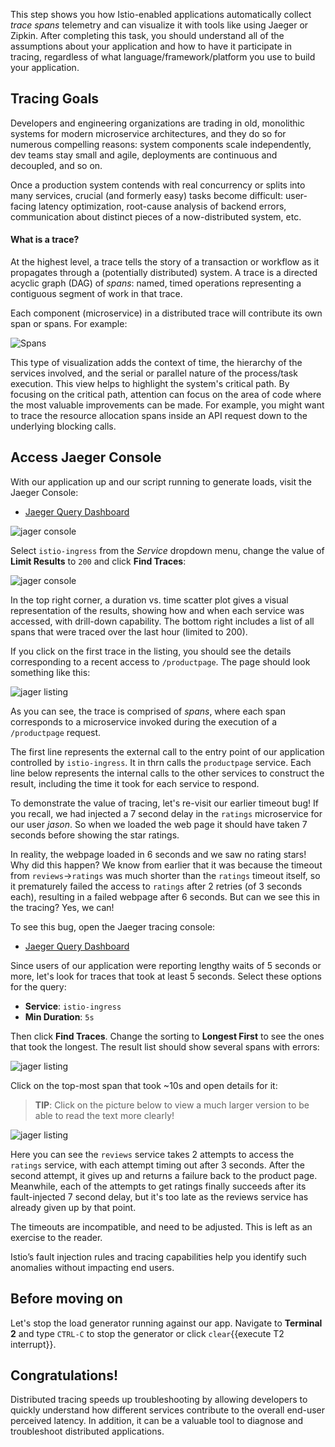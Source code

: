 This step shows you how Istio-enabled applications automatically collect
_trace spans_ telemetry and can visualize it with tools like using Jaeger or Zipkin.
After completing this task, you should
understand all of the assumptions about your application and how to have it
participate in tracing, regardless of what language/framework/platform you
use to build your application.

## Tracing Goals
Developers and engineering organizations are trading in old, monolithic systems
for modern microservice architectures, and they do so for numerous compelling
reasons: system components scale independently, dev teams stay small and agile,
deployments are continuous and decoupled, and so on.

Once a production system contends with real concurrency or splits into many
services, crucial (and formerly easy) tasks become difficult: user-facing
latency optimization, root-cause analysis of backend errors, communication
about distinct pieces of a now-distributed system, etc.

#### What is a trace?
At the highest level, a trace tells the story of a transaction or workflow as
it propagates through a (potentially distributed) system. A trace is a directed
acyclic graph (DAG) of _spans_: named, timed operations representing a
contiguous segment of work in that trace.

Each component (microservice) in a distributed trace will contribute its
own span or spans. For example:

![Spans](http://opentracing.io/documentation/images/OTOV_3.png)

This type of visualization adds the context of time, the hierarchy of
the services involved, and the serial or parallel nature of the process/task
execution. This view helps to highlight the system's critical path. By focusing
on the critical path, attention can focus on the area of code where the most
valuable improvements can be made. For example, you might want to trace the
resource allocation spans inside an API request down to the underlying blocking calls.

## Access Jaeger Console
With our application up and our script running to generate loads, visit the Jaeger Console:

* [Jaeger Query Dashboard](http://jaeger-query-istio-system.[[HOST_SUBDOMAIN]]-80-[[KATACODA_HOST]].environments.katacoda.com)

![jager console](../../assets/middleware/resilient-apps/jag-console.png)

Select `istio-ingress` from the _Service_ dropdown menu, change the value of **Limit Results** to `200` and click **Find Traces**:

![jager console](../../assets/middleware/resilient-apps/jag-console2.png)

In the top right corner, a duration vs. time scatter plot gives a visual representation of the results, showing how and when
each service was accessed, with drill-down capability. The bottom right includes a list of all spans that were traced over the last
hour (limited to 200).

If you click on the first trace in the listing, you should see the details corresponding
to a recent access to `/productpage`. The page should look something like this:

![jager listing](../../assets/middleware/resilient-apps/jag-listing.png)

As you can see, the trace is comprised of _spans_, where each span corresponds to a
microservice invoked during the execution of a `/productpage` request.

The first line represents the external call to the entry point of our application controlled by
 `istio-ingress`. It in thrn calls the `productpage` service. Each line below
represents the internal calls to the other services to construct the result, including the
time it took for each service to respond.

To demonstrate the value of tracing, let's re-visit our earlier timeout bug! If you recall, we had
injected a 7 second delay in the `ratings` microservice for our user _jason_. So when we loaded the
web page it should have taken 7 seconds before showing the star ratings.

In reality, the webpage loaded in 6 seconds and we saw no rating stars! Why did this happen? We know
from earlier that it was because the timeout from `reviews`->`ratings` was much shorter than the `ratings`
timeout itself, so it prematurely failed the access to `ratings` after 2 retries (of 3 seconds each), resulting
in a failed webpage after 6 seconds. But can we see this in the tracing? Yes, we can!

To see this bug, open the Jaeger tracing console:

* [Jaeger Query Dashboard](http://jaeger-query-istio-system.[[HOST_SUBDOMAIN]]-80-[[KATACODA_HOST]].environments.katacoda.com)

Since users of our application were reporting lengthy waits of 5 seconds or more, let's look for traces
that took at least 5 seconds. Select these options for the query:

* **Service**: `istio-ingress`
* **Min Duration**: `5s`

Then click **Find Traces**. Change the sorting to **Longest First** to see the ones that took the longest.
The result list should show several spans with errors:

![jager listing](../../assets/middleware/resilient-apps/jag-last10.png)

Click on the top-most span that took ~10s and open details for it:

> **TIP**: Click on the picture below to view a much larger version to be able to read the
text more clearly!

![jager listing](../../assets/middleware/resilient-apps/jag-2x3.png)


Here you can see the `reviews` service takes 2 attempts to access the `ratings` service, with each attempt
timing out after 3 seconds. After the second attempt, it gives up and returns a failure back to the product
page. Meanwhile, each of the attempts to get ratings finally succeeds after its fault-injected 7 second delay,
but it's too late as the reviews service has already given up by that point.

The timeouts are incompatible, and need to be adjusted. This is left as an exercise to the reader.

Istio’s fault injection rules and tracing capabilities help you identify such anomalies without impacting end users.

## Before moving on

Let's stop the load generator running against our app. Navigate to **Terminal 2** and type
`CTRL-C` to stop the generator or click `clear`{{execute T2 interrupt}}.

## Congratulations!

Distributed tracing speeds up troubleshooting by allowing developers to quickly understand
how different services contribute to the overall end-user perceived latency. In addition,
it can be a valuable tool to diagnose and troubleshoot distributed applications.


